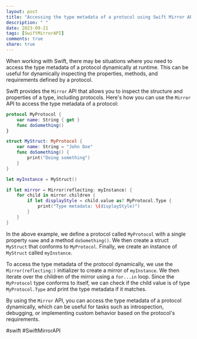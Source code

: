 ```yaml
---
layout: post
title: "Accessing the type metadata of a protocol using Swift Mirror API"
description: " "
date: 2023-09-21
tags: [SwiftMirrorAPI]
comments: true
share: true
---
```


When working with Swift, there may be situations where you need to access the type metadata of a protocol dynamically at runtime. This can be useful for dynamically inspecting the properties, methods, and requirements defined by a protocol.

Swift provides the `Mirror` API that allows you to inspect the structure and properties of a type, including protocols. Here's how you can use the `Mirror` API to access the type metadata of a protocol:

```swift
protocol MyProtocol {
    var name: String { get }
    func doSomething()
}

struct MyStruct: MyProtocol {
    var name: String = "John Doe"
    func doSomething() {
        print("Doing something")
    }
}

let myInstance = MyStruct()

if let mirror = Mirror(reflecting: myInstance) {
    for child in mirror.children {
        if let displayStyle = child.value as? MyProtocol.Type {
            print("Type metadata: \(displayStyle)")
        }
    }
}
```

In the above example, we define a protocol called `MyProtocol` with a single property `name` and a method `doSomething()`. We then create a struct `MyStruct` that conforms to `MyProtocol`. Finally, we create an instance of `MyStruct` called `myInstance`.

To access the type metadata of the protocol dynamically, we use the `Mirror(reflecting:)` initializer to create a mirror of `myInstance`. We then iterate over the children of the mirror using a `for...in` loop. Since the `MyProtocol` type conforms to itself, we can check if the child value is of type `MyProtocol.Type` and print the type metadata if it matches.

By using the `Mirror` API, you can access the type metadata of a protocol dynamically, which can be useful for tasks such as introspection, debugging, or implementing custom behavior based on the protocol's requirements.

#swift #SwiftMirrorAPI
